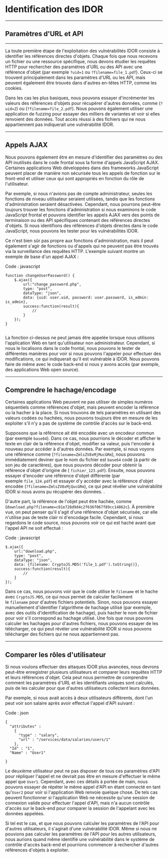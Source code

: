 Identification des IDOR
=================

* * * * *

Paramètres d'URL et API
---------------------

* * * * *

La toute première étape de l'exploitation des vulnérabilités IDOR consiste à identifier les références directes d'objets. Chaque fois que nous recevons un fichier ou une ressource spécifique, nous devons étudier les requêtes HTTP pour rechercher des paramètres d'URL ou des API avec une référence d'objet (par exemple `?uid=1` ou `?filename=file_1.pdf`). Ceux-ci se trouvent principalement dans les paramètres d'URL ou les API, mais peuvent également être trouvés dans d'autres en-têtes HTTP, comme les cookies.

Dans les cas les plus basiques, nous pouvons essayer d'incrémenter les valeurs des références d'objets pour récupérer d'autres données, comme (`?uid=2`) ou (`?filename=file_2.pdf`). Nous pouvons également utiliser une application de fuzzing pour essayer des milliers de variantes et voir si elles renvoient des données. Tout accès réussi à des fichiers qui ne nous appartiennent pas indiquerait une vulnérabilité IDOR.

* * * * *

Appels AJAX
----------

Nous pouvons également être en mesure d'identifier des paramètres ou des API inutilisés dans le code frontal sous la forme d'appels JavaScript AJAX. Certaines applications Web développées dans des frameworks JavaScript peuvent placer de manière non sécurisée tous les appels de fonction sur le front-end et utiliser ceux qui sont appropriés en fonction du rôle de l'utilisateur.

Par exemple, si nous n'avions pas de compte administrateur, seules les fonctions de niveau utilisateur seraient utilisées, tandis que les fonctions d'administration seraient désactivées. Cependant, nous pourrons peut-être toujours trouver les fonctions d'administration si nous examinons le code JavaScript frontal et pouvons identifier les appels AJAX vers des points de terminaison ou des API spécifiques contenant des références directes d'objets. Si nous identifions des références d'objets directes dans le code JavaScript, nous pouvons les tester pour les vulnérabilités IDOR.

Ce n'est bien sûr pas propre aux fonctions d'administration, mais il peut également s'agir de fonctions ou d'appels qui ne peuvent pas être trouvés via la surveillance des requêtes HTTP. L'exemple suivant montre un exemple de base d'un appel AJAX :

Code : javascript

```
function changeUserPassword() {
    $.ajax({
        url:"change_password.php",
        type: "post",
        dataType: "json",
        data: {uid: user.uid, password: user.password, is_admin: is_admin},
        success:function(result){
            //
        }
    });
}


```

La fonction ci-dessus ne peut jamais être appelée lorsque nous utilisons l'application Web en tant qu'utilisateur non administrateur. Cependant, si nous le localisons dans le code frontal, nous pouvons le tester de différentes manières pour voir si nous pouvons l'appeler pour effectuer des modifications, ce qui indiquerait qu'il est vulnérable à IDOR. Nous pouvons faire de même avec le code back-end si nous y avons accès (par exemple, des applications Web open source).

* * * * *

Comprendre le hachage/encodage
---------------------------

Certaines applications Web peuvent ne pas utiliser de simples numéros séquentiels comme références d'objet, mais peuvent encoder la référence ou la hacher à la place. Si nous trouvons de tels paramètres en utilisant des valeurs codées ou hachées, nous pouvons toujours être en mesure de les exploiter s'il n'y a pas de système de contrôle d'accès sur le back-end.

Supposons que la référence ait été encodée avec un encodeur commun (par exemple `base64`). Dans ce cas, nous pourrions le décoder et afficher le texte en clair de la référence d'objet, modifier sa valeur, puis l'encoder à nouveau pour accéder à d'autres données. Par exemple, si nous voyons une référence comme (`?filename=ZmlsZV8xMjMucGRm`), nous pouvons immédiatement deviner que le nom du fichier est `base64` codé (à partir de son jeu de caractères), que nous pouvons décoder pour obtenir la référence d'objet d'origine de ( `fichier_123.pdf`). Ensuite, nous pouvons essayer d'encoder une référence d'objet différente (par exemple `file_124.pdf`) et essayer d'y accéder avec la référence d'objet encodée (`?filename=ZmlsZV8xMjQucGRm`), ce qui peut révéler une vulnérabilité IDOR si nous avons pu récupérer des données. .

D'autre part, la référence de l'objet peut être hachée, comme (`download.php?filename=c81e728d9d4c2f636f067f89cc14862c`). À première vue, on peut penser qu'il s'agit d'une référence d'objet sécurisée, car elle n'utilise pas de texte clair ni d'encodage facile. Cependant, si nous regardons le code source, nous pouvons voir ce qui est haché avant que l'appel API ne soit effectué :

Code : javascript

```
$.ajax({
    url:"download.php",
    type: "post",
    dataType: "json",
    data: {filename: CryptoJS.MD5('file_1.pdf').toString()},
    success:function(result){
        //
    }
});

```

Dans ce cas, nous pouvons voir que le code utilise le `filename` et le hache avec `CryptoJS.MD5`, ce qui nous permet de calculer facilement le `filename` pour d'autres fichiers potentiels. Sinon, nous pouvons essayer manuellement d'identifier l'algorithme de hachage utilisé (par exemple, avec des outils d'identification de hachage), puis hacher le nom de fichier pour voir s'il correspond au hachage utilisé. Une fois que nous pouvons calculer les hachages pour d'autres fichiers, nous pouvons essayer de les télécharger, ce qui peut révéler une vulnérabilité IDOR si nous pouvons télécharger des fichiers qui ne nous appartiennent pas.

* * * * *

Comparer les rôles d'utilisateur
------------------

Si nous voulons effectuer des attaques IDOR plus avancées, nous devrons peut-être enregistrer plusieurs utilisateurs et comparer leurs requêtes HTTP et leurs références d'objet. Cela peut nous permettre de comprendre comment les paramètres d'URL et les identifiants uniques sont calculés, puis de les calculer pour que d'autres utilisateurs collectent leurs données.

Par exemple, si nous avait accès à deux utilisateurs différents, dont l'un peut voir son salaire après avoir effectué l'appel d'API suivant :

Code : json

```
{
  "attributes" :
    {
      "type" : "salary",
      "url" : "/services/data/salaries/users/1"
    },
  "Id" : "1",
  "Name" : "User1"

}

```

Le deuxième utilisateur peut ne pas disposer de tous ces paramètres d'API pour répliquer l'appel et ne devrait pas être en mesure d'effectuer le même appel que `User1`. Cependant, avec ces détails à portée de main, nous pouvons essayer de répéter le même appel d'API en étant connecté en tant qu'`User2` pour voir si l'application Web renvoie quelque chose. De tels cas peuvent fonctionner si l'application Web ne nécessite qu'une session de connexion valide pour effectuer l'appel d'API, mais n'a aucun contrôle d'accès sur le back-end pour comparer la session de l'appelant avec les données appelées.

Si tel est le cas, et que nous pouvons calculer les paramètres de l'API pour d'autres utilisateurs, il s'agirait d'une vulnérabilité IDOR. Même si nous ne pouvions pas calculer les paramètres de l'API pour les autres utilisateurs, nous aurions quand même identifié une vulnérabilité dans le système de contrôle d'accès back-end et pourrions commencer à rechercher d'autres références d'objets à exploiter.

